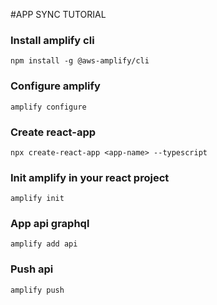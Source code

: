 #APP SYNC TUTORIAL

### Install amplify cli

```
npm install -g @aws-amplify/cli
```

### Configure amplify

```
amplify configure
```

### Create react-app
```
npx create-react-app <app-name> --typescript
```

### Init amplify in your react project
```
amplify init
```

### App api graphql
```
amplify add api
```

### Push api
```
amplify push
```
